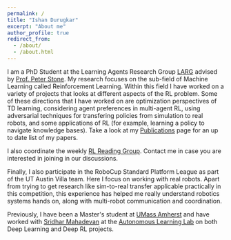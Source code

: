 ```yaml
---
permalink: /
title: "Ishan Durugkar"
excerpt: "About me"
author_profile: true
redirect_from: 
  - /about/
  - /about.html
---
```


I am a PhD Student at the Learning Agents Research Group [LARG](https://www.cs.utexas.edu/~pstone/students.shtml) advised by [Prof. Peter Stone](https://www.cs.utexas.edu/~pstone/index.shtml). My research focuses on the sub-field of Machine Learning called Reinforcement Learning. Within this field I have worked on a variety of projects that looks at different aspects of the RL problem.
Some of these directions that I have worked on are optimization perspectives of TD learning, considering agent preferences in multi-agent RL, using adversarial techniques for transfering policies from simulation to real robots, and some applications of RL (for example, learning a policy to navigate knowledge bases). Take a look at my [Publications](https://idurugkar.github.io/publications/) page for an up to date list of my papers.

I also coordinate the weekly [RL Reading Group](https://www.cs.utexas.edu/~rlrg). Contact me in case you are interested in joining in our discussions.

Finally, I also participate in the RoboCup Standard Platform League as part of the UT Austin Villa team. Here I focus on working with real robots. Apart from trying to get research like sim-to-real transfer applicable practically in this competition, this experience has helped me really understand robotics systems hands on, along with multi-robot communication and coordination.

Previously, I have been a Master's student at [UMass Amherst](https://www.cics.umass.edu/) and have worked with [Sridhar Mahadevan](https://people.cs.umass.edu/~mahadeva/Site/About_Me.html) at the [Autonomous Learning Lab](http://www-all.cs.umass.edu/) on both Deep Learning and Deep RL projects.

